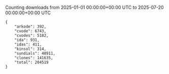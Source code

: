
Counting downloads from 2025-01-01 00:00:00+00:00 UTC to 2025-07-20 00:00:00+00:00 UTC

```
{
    "arkode": 392,
    "cvode": 6743,
    "cvodes": 5182,
    "ida": 931,
    "idas": 411,
    "kinsol": 314,
    "sundials": 48911,
    "clones": 141635,
    "total": 204519
}
```
